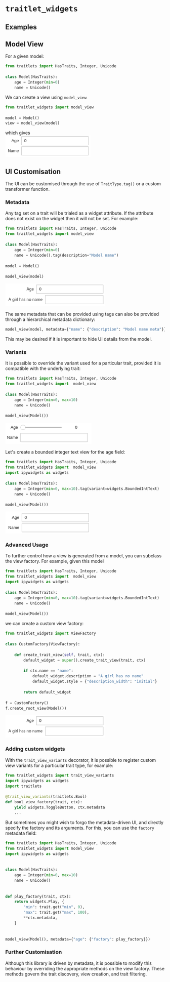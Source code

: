 `traitlet_widgets`
==================

Examples
--------
## Model View
For a given model:
```python
from traitlets import HasTraits, Integer, Unicode

class Model(HasTraits):
    age = Integer(min=0)
    name = Unicode()
```

We can create a view using `model_view`
```python
from traitlet_widgets import model_view

model = Model()
view = model_view(model)
```
which gives  
![Screenshot of result of `model_view`](images/model_view.png)

## UI Customisation
The UI can be customised through the use of `TraitType.tag()` or a custom transformer function.

### Metadata
Any tag set on a trait will be trialed as a widget attribute. If the attribute does not exist on the widget then it will not be set.
For example:
```python
from traitlets import HasTraits, Integer, Unicode
from traitlet_widgets import model_view

class Model(HasTraits):
    age = Integer(min=0)
    name = Unicode().tag(description="Model name")

model = Model()

model_view(model)
```

![Screenshot of result of `model_view`](images/model_view_tag.png)

The same metadata that can be provided using tags can also be provided through a
 hierarchical metadata dictionary:
```python
model_view(model, metadata={"name": {"description": "Model name meta"}})
```
This may be desired if it is important to hide UI details from the model.
 
### Variants

It is possible to override the variant used for a particular trait, provided it is compatible with the underlying trait:
```python
from traitlets import HasTraits, Integer, Unicode
from traitlet_widgets import  model_view

class Model(HasTraits):
    age = Integer(min=0, max=10)
    name = Unicode()

model_view(Model())
```
![Screenshot of result of `model_view`](images/model_view_slider.png)

Let's create a bounded integer text view for the age field:
```python
from traitlets import HasTraits, Integer, Unicode
from traitlet_widgets import  model_view
import ipywidgets as widgets

class Model(HasTraits):
    age = Integer(min=0, max=10).tag(variant=widgets.BoundedIntText)
    name = Unicode()

model_view(Model())
```
![Screenshot of result of `model_view`](images/model_view_bounded.png)


### Advanced Usage
To further control how a view is generated from a model, you can subclass the view
factory. For example, given this model
```python
from traitlets import HasTraits, Integer, Unicode
from traitlet_widgets import  model_view
import ipywidgets as widgets

class Model(HasTraits):
    age = Integer(min=0, max=10).tag(variant=widgets.BoundedIntText)
    name = Unicode()

model_view(Model())
```
we can create a custom view factory:
```python
from traitlet_widgets import ViewFactory

class CustomFactory(ViewFactory):

    def create_trait_view(self, trait, ctx):
        default_widget = super().create_trait_view(trait, ctx)

        if ctx.name == "name":
            default_widget.description = "A girl has no name"
            default_widget.style = {"description_width": "initial"}

        return default_widget

f = CustomFactory()
f.create_root_view(Model())
```

![Screenshot of result of `model_view`](images/model_view_tag.png)

### Adding custom widgets
With the `trait_view_variants` decorator, it is possible to register custom view
variants for a particular trait type, for example:
```python
from traitlet_widgets import trait_view_variants
import ipywidgets as widgets
import traitlets

@trait_view_variants(traitlets.Bool)
def bool_view_factory(trait, ctx):
    yield widgets.ToggleButton, ctx.metadata
    ...
```

But sometimes you might wish to forgo the metadata-driven UI, and directly
specify the factory and its arguments. For this, you can use the `factory` metadata
field:
```python
from traitlets import HasTraits, Integer, Unicode
from traitlet_widgets import model_view
import ipywidgets as widgets


class Model(HasTraits):
    age = Integer(min=0, max=10)
    name = Unicode()


def play_factory(trait, ctx):
    return widgets.Play, {
        "min": trait.get("min", 0),
        "max": trait.get("max", 100),
        **ctx.metadata,
    }


model_view(Model(), metadata={"age": {"factory": play_factory}})

```

### Further Customisation
Although this library is driven by metadata, it is possible to modify this
behaviour by overriding the appropriate methods on the view factory.
These methods govern the trait discovery, view creation, and trait filtering. 